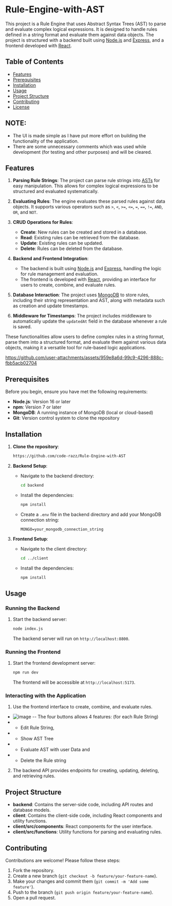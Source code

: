 # Rule-Engine-with-AST

This project is a Rule Engine that uses Abstract Syntax Trees (AST) to parse and evaluate complex logical expressions. It is designed to handle rules defined in a string format and evaluate them against data objects. The project is structured with a backend built using [Node.js](https://nodejs.org/) and [Express](https://expressjs.com/), and a frontend developed with [React](https://reactjs.org/).

## Table of Contents

- [Features](#features)
- [Prerequisites](#prerequisites)
- [Installation](#installation)
- [Usage](#usage)
- [Project Structure](#project-structure)
- [Contributing](#contributing)
- [License](#license)

## NOTE: 
- The UI is made simple as I have put more effort on building the functionality of the application.
- There are some unnecessary comments which was used while development (for testing and other purposes) and will be cleared.

## Features

1. **Parsing Rule Strings**: The project can parse rule strings into [ASTs](https://youtube.com/results?search_query=abstract+syntax+tree) for easy manipulation. This allows for complex logical expressions to be structured and evaluated systematically.

2. **Evaluating Rules**: The engine evaluates these parsed rules against data objects. It supports various operators such as `>`, `<`, `>=`, `<=`, `=`, `==`, `!=`, `AND`, `OR`, and `NOT`.

3. **CRUD Operations for Rules**:
   - **Create**: New rules can be created and stored in a database.
   - **Read**: Existing rules can be retrieved from the database.
   - **Update**: Existing rules can be updated.
   - **Delete**: Rules can be deleted from the database.

4. **Backend and Frontend Integration**: 
   - The backend is built using [Node.js](https://nodejs.org/) and [Express](https://expressjs.com/), handling the logic for rule management and evaluation.
   - The frontend is developed with [React](https://reactjs.org/), providing an interface for users to create, combine, and evaluate rules.

5. **Database Interaction**: The project uses [MongoDB](https://www.mongodb.com/atlas/database) to store rules, including their string representation and AST, along with metadata such as creation and update timestamps.

6. **Middleware for Timestamps**: The project includes middleware to automatically update the `updatedAt` field in the database whenever a rule is saved.

These functionalities allow users to define complex rules in a string format, parse them into a structured format, and evaluate them against various data objects, making it a versatile tool for rule-based logic applications.
 


https://github.com/user-attachments/assets/959e8a6d-99c9-4296-888c-fbb5acb02704


## Prerequisites

Before you begin, ensure you have met the following requirements:

- **Node.js**: Version 16 or later
- **npm**: Version 7 or later
- **MongoDB**: A running instance of MongoDB (local or cloud-based)
- **Git**: Version control system to clone the repository

## Installation

1. **Clone the repository**:
   ```bash
   https://github.com/code-razz/Rule-Engine-with-AST
   ```

2. **Backend Setup**:
   - Navigate to the backend directory:
     ```bash
     cd backend
     ```
   - Install the dependencies:
     ```bash
     npm install
     ```
   - Create a `.env` file in the backend directory and add your MongoDB connection string:
     ```
     MONGO=your_mongodb_connection_string
     ```

3. **Frontend Setup**:
   - Navigate to the client directory:
     ```bash
     cd ../client
     ```
   - Install the dependencies:
     ```bash
     npm install
     ```

## Usage

### Running the Backend

1. Start the backend server:
   ```bash
   node index.js
   ```
   The backend server will run on `http://localhost:8800`.

### Running the Frontend

1. Start the frontend development server:
   ```bash
   npm run dev
   ```
   The frontend will be accessible at `http://localhost:5173`.

### Interacting with the Application

1. Use the frontend interface to create, combine, and evaluate rules.
- ![image](https://github.com/user-attachments/assets/d3210c9d-d8f2-4783-adc6-181a91cfc23b)
-- The four buttons allows 4 features: (for each Rule String)
- - Edit Rule String, 
- - Show AST Tree
- - Evaluate AST with user Data and
- - Delete the Rule string

2. The backend API provides endpoints for creating, updating, deleting, and retrieving rules.
## Project Structure

- **backend**: Contains the server-side code, including API routes and database models.
- **client**: Contains the client-side code, including React components and utility functions.
- **client/src/components**: React components for the user interface.
- **client/src/functions**: Utility functions for parsing and evaluating rules.

## Contributing

Contributions are welcome! Please follow these steps:

1. Fork the repository.
2. Create a new branch (`git checkout -b feature/your-feature-name`).
3. Make your changes and commit them (`git commit -m 'Add some feature'`).
4. Push to the branch (`git push origin feature/your-feature-name`).
5. Open a pull request.
